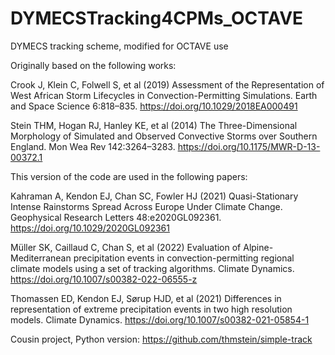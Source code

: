 # DYMECSTracking4CPMs_OCTAVE
DYMECS tracking scheme, modified for OCTAVE use

Originally based on the following works:

Crook J, Klein C, Folwell S, et al (2019) Assessment of the Representation of West African Storm Lifecycles in Convection-Permitting Simulations. Earth and Space Science 6:818–835. https://doi.org/10.1029/2018EA000491

Stein THM, Hogan RJ, Hanley KE, et al (2014) The Three-Dimensional Morphology of Simulated and Observed Convective Storms over Southern England. Mon Wea Rev 142:3264–3283. https://doi.org/10.1175/MWR-D-13-00372.1

This version of the code are used in the following papers:

Kahraman A, Kendon EJ, Chan SC, Fowler HJ (2021) Quasi-Stationary Intense Rainstorms Spread Across Europe Under Climate Change. Geophysical Research Letters 48:e2020GL092361. https://doi.org/10.1029/2020GL092361

Müller SK, Caillaud C, Chan S, et al (2022) Evaluation of Alpine-Mediterranean precipitation events in convection-permitting regional climate models using a set of tracking algorithms. Climate Dynamics. https://doi.org/10.1007/s00382-022-06555-z

Thomassen ED, Kendon EJ, Sørup HJD, et al (2021) Differences in representation of extreme precipitation events in two high resolution models. Climate Dynamics. https://doi.org/10.1007/s00382-021-05854-1

Cousin project, Python version:
https://github.com/thmstein/simple-track
